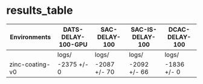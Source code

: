 # results_table
| Environments  |DATS-DELAY-100-GPU|SAC-DELAY-100|SAC-IS-DELAY-100|DCAC-DELAY-100|
|---------------|------------------|-------------|----------------|--------------|
|               |logs/             |logs/        |logs/           |logs/         |
|zinc-coating-v0|-2375 +/- 0       |-2087 +/- 70 |-2092 +/- 66    |-1836 +/- 0   |
